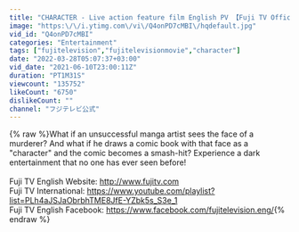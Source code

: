 ```yaml
---
title: "CHARACTER - Live action feature film English PV 【Fuji TV Official】"
image: "https:\/\/i.ytimg.com\/vi\/Q4onPD7cMBI\/hqdefault.jpg"
vid_id: "Q4onPD7cMBI"
categories: "Entertainment"
tags: ["fujitelevision","fujitelevisionmovie","character"]
date: "2022-03-28T05:07:37+03:00"
vid_date: "2021-06-10T23:00:11Z"
duration: "PT1M31S"
viewcount: "135752"
likeCount: "6750"
dislikeCount: ""
channel: "フジテレビ公式"
---
```

{% raw %}What if an unsuccessful manga artist sees the face of a murderer? And what if he draws a comic book with that face as a &quot;character&quot; and the comic becomes a smash-hit? Experience a dark entertainment that no one has ever seen before!<br /><br />Fuji TV English Website: <a rel="nofollow" target="blank" href="http://www.fujitv.com">http://www.fujitv.com</a><br />Fuji TV International: <a rel="nofollow" target="blank" href="https://www.youtube.com/playlist?list=PLh4aJSJaObrbhTME8JfE-YZbk5s_S3e_1">https://www.youtube.com/playlist?list=PLh4aJSJaObrbhTME8JfE-YZbk5s_S3e_1</a><br />Fuji TV English Facebook: <a rel="nofollow" target="blank" href="https://www.facebook.com/fujitelevision.eng/">https://www.facebook.com/fujitelevision.eng/</a>{% endraw %}
